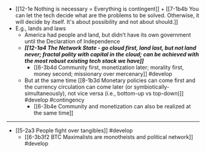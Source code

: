 
- [[12-1e Nothing is necessary = Everything is contingent]] + [[7-1b4b You can let the tech decide what are the problems to be solved. Otherwise, it will decide by itself. It's about possibility and not about should.]]
- E.g., lands and laws
  - America had people and land, but didn’t have its own government until the Declaration of Independence
  - ***[[12-1a4 The Network State - go cloud first, land last, but not land never; fractal polity with capital in the cloud; can be achieved with the most robust existing tech stack we have]]***
    - [[6-3b4d Community first, monetization later; morality first, money second; missionary over mercenary]] #develop 
  - But at the same time [[8-1b3d Monetary policies can come first and the currency circulation can come later (or symbiotically-simultaneously), not vice versa (i.e., bottom-up vs top-down)]] #develop #contingency 
    - [[6-3b4e Community and monetization can also be realized at the same time]]
---
- [[5-2a3 People fight over tangibles]] #develop
  - [[6-3b3f2 BTC Maximalists are monotheists and political network]] #develop
